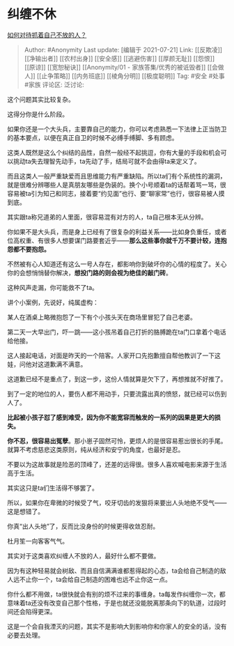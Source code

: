 # 纠缠不休
[如何对待抓着自己不放的人？](https://www.zhihu.com/question/473144129/answer/2010408474)

> Author: #Anonymity
> Last update: [编辑于 2021-07-21]
> Link: [[反欺凌]] [[净输出者]] [[农村出身]] [[安全感]] [[逃避伤害]] [[厚颜无耻]] [[怨恨]] [[原谅]] [[宽恕秘诀]] [[Anonymity/01 - 家族答集/优秀的被诋毁者]] [[会做人]] [[止争策略]] [[内务班底]] [[棱角分明]] [[极度聪明]]
> Tag: #安全 #处事 #家族
> 评论区:
> 泛讨论:

这个问题其实比较复杂。

这得分你是什么阶段。

如果你还是一个大头兵，主要靠自己的能力，你可以考虑熟悉一下法律上正当防卫的基本要点，以便在真正自卫的时候不必缚手缚脚、多有顾虑。

这类人既然是这么个纠结的品性，自然一般经不起挑逗，你有大量的手段和机会可以挑动ta失去理智先动手，ta先动了手，结局可就不会由得ta来定义了。

而且这类人一般严重缺爱而且思维能力有严重缺陷。所以ta们有个系统性的漏洞，就是很难分辨哪些人是真朋友哪些是伪装的。换个小号顺着ta的话帮着骂一骂，很容易被ta引为知己和同志，接着要“约见面”也行、要“聊家常”也行，很容易被人摸到底。

其实跟ta称兄道弟的人里面，很容易混有对方的人，ta自己根本无从分辨。

你如果不是大头兵，而是身上已经有了很复杂的利益关系——比如身负重任，或者位高权重、有很多人想要谋门路要套近乎——**那么这些事你就千万不要计较，连抱怨都不要抱怨。**

不然被有心人知道还有这么一号人存在，都影响你到破坏你的心情的程度了。关心你的会想悄悄替你解决，**想投门路的则会视为绝佳的敲门砖**。

这种风声走漏，你可能救不了ta。

讲个小案例，先说好，纯属虚构：

某人在酒桌上略微抱怨了一下有个小孩头天在商场里冒犯了自己老婆。

第二天一大早出门，吓一跳——这小孩吊着自己打折的胳膊跪在ta门口拿着个电话给他接。

这人接起电话，对面是昨天的一个陪客。人家开口先抱歉擅自帮他教训了一下这娃，问他对这道歉满不满意。

这道歉已经不是重点了，到这一步，这份人情就算是欠下了，再想推就不好推了。

到了一定的地位的人，要伤人都不用动手，只要流露出真的愤怒，就已经可以伤到人了。

**比起被小孩子怼了感到难受，因为你不能宽容而触发的一系列的因果是更大的损失。**

**你不忍，很容易出冤孽**。那小崽子固然可怜，更烦人的是很容易惹出很长的手尾。就算不考虑慈悲这类原则，纯从经济和安宁的角度，也最好是忍。

不要以为这故事就是险恶的顶峰了，还差的远得很。很多人喜欢喊电影来源于生活高于生活。

其实这只是ta们生活得不够罢了。

所以，如果你在卑微的时候受了气，咬牙切齿的发狠将来要出人头地绝不受气——这是想错了。

你真“出人头地”了，反而比没身份的时候更得收敛忍耐。

杜月笙一向客客气气。

其实对于这类喜欢纠缠人不放的人，最好什么都不要做。

因为有这种轻易就会树敌、而且自信满满谁都惹得起的心态，ta会给自己制造的敌人远不止你一个，ta会给自己制造的困难也远不止你这一点。

你什么都不用做，ta很快就会有别的烦不过来的事缠身。ta每发作纠缠你一次，都意味着ta还没有改变自己那个性格，于是也就还没能脱离那条向下的轨道，过段时间还会陷得更深。

这是一个会自我湮灭的问题，其实不是影响大到影响你和你家人的安全的话，没有必要去处理。
